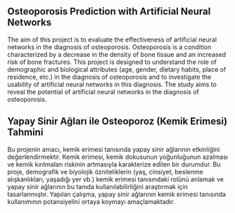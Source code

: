 ## Osteoporosis Prediction with Artificial Neural Networks
The aim of this project is to evaluate the effectiveness of artificial neural networks in the diagnosis of osteoporosis. Osteoporosis is a condition characterized by a decrease in the density of bone tissue and an increased risk of bone fractures. This project is designed to understand the role of demographic and biological attributes (age, gender, dietary habits, place of residence, etc.) in the diagnosis of osteoporosis and to investigate the usability of artificial neural networks in this diagnosis. The study aims to reveal the potential of artificial neural networks in the diagnosis of osteoporosis.



## Yapay Sinir Ağları ile Osteoporoz (Kemik Erimesi) Tahmini 
Bu projenin amacı, kemik erimesi tanısında yapay sinir ağlarının etkinliğini değerlendirmektir. Kemik erimesi, kemik dokusunun yoğunluğunun azalması ve kemik kırılmaları riskinin artmasıyla karakterize edilen bir durumdur. Bu proje, demografik ve biyolojik özniteliklerin (yaş, cinsiyet, beslenme alışkanlıkları, yaşadığı yer vb.) kemik erimesi tanısındaki rolünü anlamak ve yapay sinir ağlarının bu tanıda kullanılabilirliğini araştırmak için tasarlanmıştır. Yapılan çalışma, yapay sinir ağlarının kemik erimesi tanısında kullanımının potansiyelini ortaya koymayı amaçlamaktadır.
